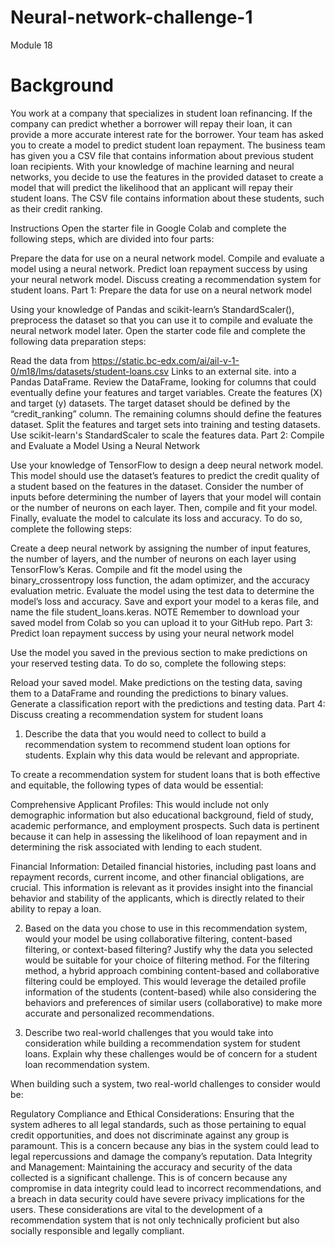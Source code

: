 # Neural-network-challenge-1

Module 18

# Background

You work at a company that specializes in student loan refinancing. If the company can predict whether a borrower will repay their loan, it can provide a more accurate interest rate for the borrower. Your team has asked you to create a model to predict student loan repayment. The business team has given you a CSV file that contains information about previous student loan recipients. With your knowledge of machine learning and neural networks, you decide to use the features in the provided dataset to create a model that will predict the likelihood that an applicant will repay their student loans. The CSV file contains information about these students, such as their credit ranking.

Instructions Open the starter file in Google Colab and complete the following steps, which are divided into four parts:

Prepare the data for use on a neural network model.
Compile and evaluate a model using a neural network.
Predict loan repayment success by using your neural network model.
Discuss creating a recommendation system for student loans.
Part 1: Prepare the data for use on a neural network model

Using your knowledge of Pandas and scikit-learn’s StandardScaler(), preprocess the dataset so that you can use it to compile and evaluate the neural network model later. Open the starter code file and complete the following data preparation steps:

Read the data from https://static.bc-edx.com/ai/ail-v-1-0/m18/lms/datasets/student-loans.csv Links to an external site. into a Pandas DataFrame. Review the DataFrame, looking for columns that could eventually define your features and target variables.
Create the features (X) and target (y) datasets. The target dataset should be defined by the “credit_ranking” column. The remaining columns should define the features dataset.
Split the features and target sets into training and testing datasets.
Use scikit-learn's StandardScaler to scale the features data.
Part 2: Compile and Evaluate a Model Using a Neural Network

Use your knowledge of TensorFlow to design a deep neural network model. This model should use the dataset’s features to predict the credit quality of a student based on the features in the dataset. Consider the number of inputs before determining the number of layers that your model will contain or the number of neurons on each layer. Then, compile and fit your model. Finally, evaluate the model to calculate its loss and accuracy. To do so, complete the following steps:

Create a deep neural network by assigning the number of input features, the number of layers, and the number of neurons on each layer using TensorFlow’s Keras.
Compile and fit the model using the binary_crossentropy loss function, the adam optimizer, and the accuracy evaluation metric.
Evaluate the model using the test data to determine the model’s loss and accuracy.
Save and export your model to a keras file, and name the file student_loans.keras. NOTE Remember to download your saved model from Colab so you can upload it to your GitHub repo.
Part 3: Predict loan repayment success by using your neural network model

Use the model you saved in the previous section to make predictions on your reserved testing data. To do so, complete the following steps:

Reload your saved model.
Make predictions on the testing data, saving them to a DataFrame and rounding the predictions to binary values.
Generate a classification report with the predictions and testing data.
Part 4: Discuss creating a recommendation system for student loans

1. Describe the data that you would need to collect to build a recommendation system to recommend student loan options for students. Explain why this data would be relevant and appropriate.
   
To create a recommendation system for student loans that is both effective and equitable, the following types of data would be essential:

Comprehensive Applicant Profiles: This would include not only demographic information but also educational background, field of study, academic performance, and employment prospects. Such data is pertinent because it can help in assessing the likelihood of loan repayment and in determining the risk associated with lending to each student.

Financial Information: Detailed financial histories, including past loans and repayment records, current income, and other financial obligations, are crucial. This information is relevant as it provides insight into the financial behavior and stability of the applicants, which is directly related to their ability to repay a loan.

2. Based on the data you chose to use in this recommendation system, would your model be using collaborative filtering, content-based filtering, or context-based filtering? Justify why the data you selected would be suitable for your choice of filtering method.
For the filtering method, a hybrid approach combining content-based and collaborative filtering could be employed. This would leverage the detailed profile information of the students (content-based) while also considering the behaviors and preferences of similar users (collaborative) to make more accurate and personalized recommendations.

3. Describe two real-world challenges that you would take into consideration while building a recommendation system for student loans. Explain why these challenges would be of concern for a student loan recommendation system.
   
When building such a system, two real-world challenges to consider would be:

Regulatory Compliance and Ethical Considerations: Ensuring that the system adheres to all legal standards, such as those pertaining to equal credit opportunities, and does not discriminate against any group is paramount. This is a concern because any bias in the system could lead to legal repercussions and damage the company’s reputation.
Data Integrity and Management: Maintaining the accuracy and security of the data collected is a significant challenge. This is of concern because any compromise in data integrity could lead to incorrect recommendations, and a breach in data security could have severe privacy implications for the users.
These considerations are vital to the development of a recommendation system that is not only technically proficient but also socially responsible and legally compliant.
